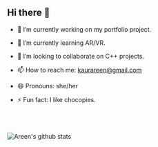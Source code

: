 ## Hi there 👋

- 🔭 I’m currently working on my portfolio project.

- 🌱 I’m currently learning AR/VR.

- 👯 I’m looking to collaborate on C++ projects.

- 📫 How to reach me: kaurareen@gmail.com

- 😄 Pronouns: she/her

- ⚡ Fun fact: I like chocopies.

<br>


<br>

![Areen's github stats](https://github-readme-stats.vercel.app/api?username=areenoverclouds)


